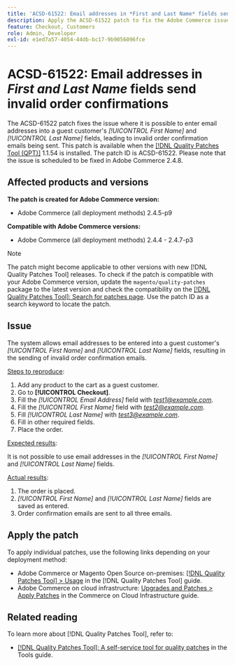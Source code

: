 ```yaml
---
title: 'ACSD-61522: Email addresses in *First and Last Name* fields send invalid order confirmations'
description: Apply the ACSD-61522 patch to fix the Adobe Commerce issue where it is possible to enter email addresses into a guest customer's *[!UICONTROL First Name]* and *[!UICONTROL Last Name]* fields, leading to invalid order confirmation emails being sent.
feature: Checkout, Customers
role: Admin, Developer
exl-id: e1ed7a57-4054-44db-bc17-9b9056096fce
---
```

# ACSD-61522: Email addresses in *First and Last Name* fields send invalid order confirmations

The ACSD-61522 patch fixes the issue where it is possible to enter email addresses into a guest customer's *[!UICONTROL First Name]* and *[!UICONTROL Last Name]* fields, leading to invalid order confirmation emails being sent. This patch is available when the [[!DNL Quality Patches Tool (QPT)]](/help/tools/quality-patches-tool/quality-patches-tool-to-self-serve-quality-patches.md) 1.1.54 is installed. The patch ID is ACSD-61522. Please note that the issue is scheduled to be fixed in Adobe Commerce 2.4.8.

## Affected products and versions

**The patch is created for Adobe Commerce version:**

* Adobe Commerce (all deployment methods) 2.4.5-p9

**Compatible with Adobe Commerce versions:**

* Adobe Commerce (all deployment methods) 2.4.4 - 2.4.7-p3

>[!NOTE]
>
>The patch might become applicable to other versions with new [!DNL Quality Patches Tool] releases. To check if the patch is compatible with your Adobe Commerce version, update the `magento/quality-patches` package to the latest version and check the compatibility on the [[!DNL Quality Patches Tool]: Search for patches page](https://experienceleague.adobe.com/tools/commerce-quality-patches/index.html). Use the patch ID as a search keyword to locate the patch.

## Issue

The system allows email addresses to be entered into a guest customer's *[!UICONTROL First Name]* and *[!UICONTROL Last Name]* fields, resulting in the sending of invalid order confirmation emails.

<u>Steps to reproduce</u>:

1. Add any product to the cart as a guest customer.
1. Go to **[!UICONTROL Checkout]**.
1. Fill the *[!UICONTROL Email Address]* field with *test1@example.com*.
1. Fill the *[!UICONTROL First Name]* field with *<test2@example.com>*.
1. Fill *[!UICONTROL Last Name]* with *<test3@example.com>*.
1. Fill in other required fields.
1. Place the order.

<u>Expected results</u>:

It is not possible to use email addresses in the *[!UICONTROL First Name]* and *[!UICONTROL Last Name]* fields.

<u>Actual results</u>:

1. The order is placed.
1. *[!UICONTROL First Name]* and *[!UICONTROL Last Name]* fields are saved as entered.
1. Order confirmation emails are sent to all three emails.

## Apply the patch

To apply individual patches, use the following links depending on your deployment method:

* Adobe Commerce or Magento Open Source on-premises: [[!DNL Quality Patches Tool] > Usage](/help/tools/quality-patches-tool/usage.md) in the [!DNL Quality Patches Tool] guide.
* Adobe Commerce on cloud infrastructure: [Upgrades and Patches > Apply Patches](https://experienceleague.adobe.com/docs/commerce-cloud-service/user-guide/develop/upgrade/apply-patches.html) in the Commerce on Cloud Infrastructure guide.

## Related reading

To learn more about [!DNL Quality Patches Tool], refer to:

* [[!DNL Quality Patches Tool]: A self-service tool for quality patches](/help/tools/quality-patches-tool/quality-patches-tool-to-self-serve-quality-patches.md) in the Tools guide.
